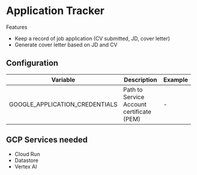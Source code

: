 # Application Tracker

Features

* Keep a record of job application (CV submitted, JD, cover letter)
* Generate cover letter based on JD and CV


## Configuration

| Variable | Description | Example |
|-|-|-|
| GOOGLE_APPLICATION_CREDENTIALS | Path to Service Account certificate (PEM) |  -  |

## GCP Services needed

* Cloud Run
* Datastore
* Vertex AI